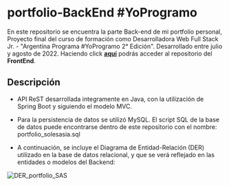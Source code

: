 # portfolio-BackEnd #YoProgramo

En este repositorio se encuentra la parte Back-end de mi portfolio personal, Proyecto final del curso de formación como Desarrolladora Web Full Stack Jr. - "Argentina Programa #YoProgramo 2° Edición". Desarrollado entre julio y agosto de 2022.
Haciendo click **[aquí](https://github.com/SoleSasia/portfolio-FrontEnd)** podrás acceder al repositorio del **FrontEnd**.


## Descripción

* API ReST desarrollada integramente en Java, con la utilización de Spring Boot y siguiendo el modelo MVC.

* Para la persistencia de datos se utilizó MySQL. El script SQL de la base de datos puede encontrarse dentro de este repositorio con el nombre: portfolio_solesasia.sql

* A continuación, se incluye el Diagrama de Entidad-Relación (DER) utilizado en la base de datos relacional, y que se verá reflejado en las entidades o modelos del Backend:


![DER_portfolio_SAS](https://user-images.githubusercontent.com/101983696/187987049-a743b90f-11e3-4bcc-8a35-36e19829f12e.png)




